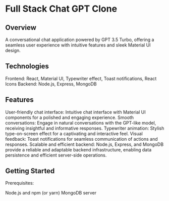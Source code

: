 # Full Stack Chat GPT Clone

## Overview

A conversational chat application powered by GPT 3.5 Turbo, offering a seamless user experience with intuitive features and sleek Material UI design.

## Technologies

Frontend: React, Material UI, Typewriter effect, Toast notifications, React Icons
Backend: Node.js, Express, MongoDB
## Features

User-friendly chat interface: Intuitive chat interface with Material UI components for a polished and engaging experience.
Smooth conversations: Engage in natural conversations with the GPT-like model, receiving insightful and informative responses.
Typewriter animation: Stylish type-on-screen effect for a captivating and interactive feel.
Visual feedback: Toast notifications for seamless communication of actions and responses.
Scalable and efficient backend: Node.js, Express, and MongoDB provide a reliable and adaptable backend infrastructure, enabling data persistence and efficient server-side operations.
## Getting Started

Prerequisites:

Node.js and npm (or yarn)
MongoDB server
